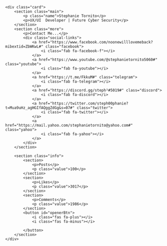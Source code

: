 <!DOCTYPE html>
<html lang="en">

<head>
    <meta charset="UTF-8">
    <meta name="viewport" content="width=device-width, initial-scale=1.0">
    <link href="https://fonts.googleapis.com/css2?family=Playfair+Display&display=swap" rel="stylesheet">
    <link rel="stylesheet" href="https://cdnjs.cloudflare.com/ajax/libs/font-awesome/5.14.0/css/all.min.css">
    <link rel="stylesheet" href="./style.css">
    <title>Profile Card</title>
</head>

<body>
    
    <div class="card">
        <section class="main">
            <p class="name">Stephanie Tornito</p>
            <p>UX/UI  Developer | Future Cyber Security</p>
        </section>
        <section class="more">
            <p>Contact Me...</p>
            <div class="social-links">
                <a href="https://www.facebook.com/noonewilllovemeback?mibextid=ZbWKwL#" class="facebook">
                    <i class="fab fa-facebook-f"></i>
                </a>
                <a href="https://www.youtube.com/@stephanietornito5060#" class="youtube">
                    <i class="fab fa-youtube"></i>
                </a>
                <a href="https://t.me/FkkuM#" class="telegram">
                    <i class="fab fa-telegram"></i>
                </a>
                <a href="https://discord.gg/steph²#5019#" class="discord">
                    <i class="fab fa-discord"></i>
                </a>
                <a href="https://twitter.com/steph00phanie?t=Mua9uHz_agHGIfAQggZdGg&s=07#" class="twitter">
                    <i class="fab fa-twitter"></i>
                </a>
                <a href="https://mail.yahoo.com/stephanietornito@yahoo.com#" class="yahoo">
                    <i class="fab fa-yahoo"></i>
                </a>
            </div>
        </section>

        <section class="info">
            <section>
                <p>Posts</p>
                <p class="value">100</p>
            </section>
            <section>
                <p>Likes</p>
                <p class="value">3017</p>
            </section>
            <section>
                <p>Comments</p>
                <p class="value">1986</p>
            </section>
            <button id="openerBtn">
                <i class="fas fa-plus"></i>
                <i class="fas fa-minus"></i>

            </button>
        </section>
    </div>

</body>

<script>
    var buttonEl = document.getElementById('openerBtn');
    var cardEl = document.querySelector('.card');

    buttonEl.addEventListener('click', function() {
        cardEl.classList.toggle('opened');
    })
</script>

</html>
